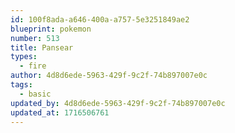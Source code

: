 ```yaml
---
id: 100f8ada-a646-400a-a757-5e3251849ae2
blueprint: pokemon
number: 513
title: Pansear
types:
  - fire
author: 4d8d6ede-5963-429f-9c2f-74b897007e0c
tags:
  - basic
updated_by: 4d8d6ede-5963-429f-9c2f-74b897007e0c
updated_at: 1716506761
---
```

